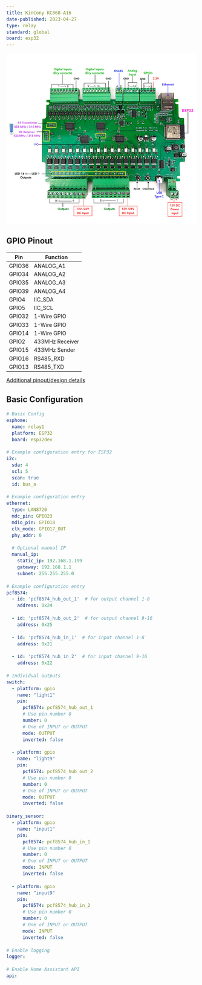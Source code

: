 ```yaml
---
title: KinCony KC868-A16
date-published: 2023-04-27
type: relay
standard: global
board: esp32
---
```


![Product](kc868-a16.jpg "Product Image")

## GPIO Pinout

| Pin    | Function            |
| ------ | ------------------- |
| GPIO36 | ANALOG_A1           |
| GPIO34 | ANALOG_A2           |
| GPIO35 | ANALOG_A3           |
| GPIO39 | ANALOG_A4           |
| GPIO4  | IIC_SDA             |
| GPIO5  | IIC_SCL             |
| GPIO32 | 1-Wire GPIO         |
| GPIO33 | 1-Wire GPIO         |
| GPIO14 | 1-Wire GPIO         |
| GPIO2  | 433MHz Receiver     |
| GPIO15 | 433MHz Sender       |
| GPIO16 | RS485_RXD           |
| GPIO13 | RS485_TXD           |

[Additional pinout/design details](https://www.kincony.com/arduino-esp32-16-channel-relay-module-2.html)

## Basic Configuration

```yaml
# Basic Config
esphome:
  name: relay1
  platform: ESP32
  board: esp32dev

# Example configuration entry for ESP32
i2c:
  sda: 4
  scl: 5
  scan: true
  id: bus_a

# Example configuration entry
ethernet:
  type: LAN8720
  mdc_pin: GPIO23
  mdio_pin: GPIO18
  clk_mode: GPIO17_OUT
  phy_addr: 0

  # Optional manual IP
  manual_ip:
    static_ip: 192.168.1.199
    gateway: 192.168.1.1
    subnet: 255.255.255.0  

# Example configuration entry
pcf8574:
  - id: 'pcf8574_hub_out_1'  # for output channel 1-8
    address: 0x24

  - id: 'pcf8574_hub_out_2'  # for output channel 9-16
    address: 0x25

  - id: 'pcf8574_hub_in_1'  # for input channel 1-8
    address: 0x21

  - id: 'pcf8574_hub_in_2'  # for input channel 9-16
    address: 0x22

# Individual outputs
switch:
  - platform: gpio
    name: "light1"
    pin:
      pcf8574: pcf8574_hub_out_1
      # Use pin number 0
      number: 0
      # One of INPUT or OUTPUT
      mode: OUTPUT
      inverted: false

  - platform: gpio
    name: "light9"
    pin:
      pcf8574: pcf8574_hub_out_2
      # Use pin number 0
      number: 0
      # One of INPUT or OUTPUT
      mode: OUTPUT
      inverted: false

binary_sensor:
  - platform: gpio
    name: "input1"
    pin:
      pcf8574: pcf8574_hub_in_1
      # Use pin number 0
      number: 0
      # One of INPUT or OUTPUT
      mode: INPUT
      inverted: false

  - platform: gpio
    name: "input9"
    pin:
      pcf8574: pcf8574_hub_in_2
      # Use pin number 0
      number: 0
      # One of INPUT or OUTPUT
      mode: INPUT
      inverted: false

# Enable logging
logger:

# Enable Home Assistant API
api:
```
